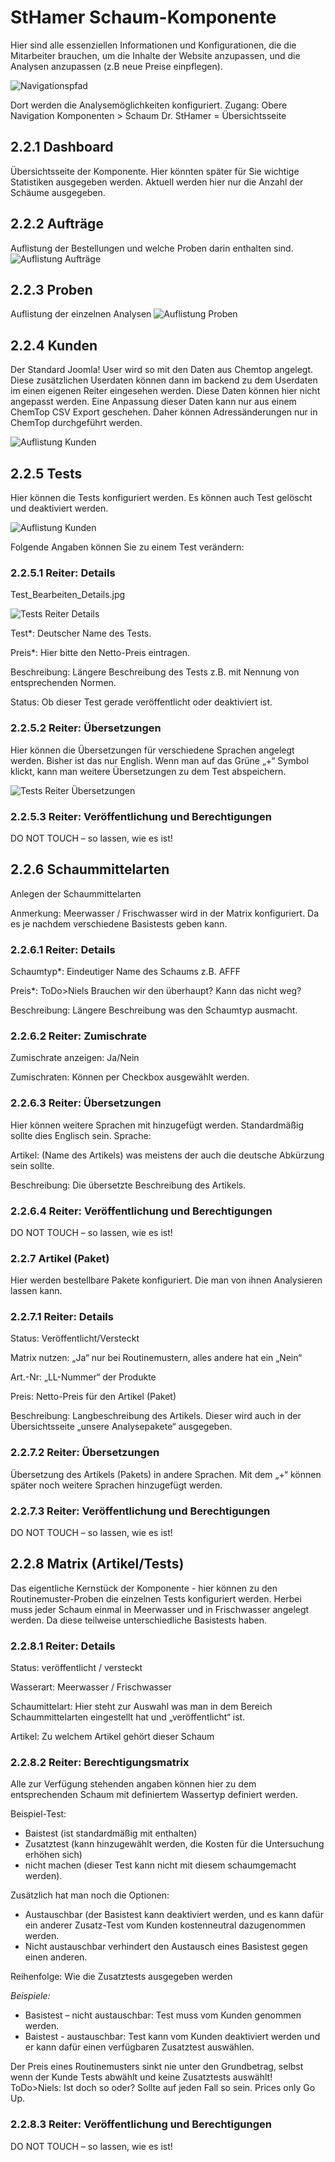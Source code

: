 # StHamer Schaum-Komponente

Hier sind alle essenziellen Informationen und Konfigurationen, die die Mitarbeiter brauchen, um die Inhalte der Website anzupassen, und die Analysen anzupassen (z.B neue Preise einpflegen).

<img :src="$withBase('/Komponenten_StHamer_Navigation.jpg')" alt="Navigationspfad">

Dort werden die Analysemöglichkeiten konfiguriert.
Zugang: Obere Navigation Komponenten > Schaum Dr. StHamer = Übersichtsseite

## 2.2.1 Dashboard
Übersichtsseite der Komponente. Hier könnten später für Sie wichtige Statistiken ausgegeben werden. Aktuell werden hier nur die Anzahl der Schäume ausgegeben.

## 2.2.2 Aufträge
Auflistung der Bestellungen und welche Proben darin enthalten sind.
<img :src="$withBase('/Auftraege_Listing.jpg')" alt="Auflistung Aufträge">


## 2.2.3 Proben
Auflistung der einzelnen Analysen
<img :src="$withBase('/Proben_Listing.jpg')" alt="Auflistung Proben">


## 2.2.4 Kunden
Der Standard Joomla! User wird so mit den Daten aus Chemtop angelegt. Diese zusätzlichen Userdaten können dann im backend zu dem Userdaten im einen eigenen Reiter eingesehen werden.
Diese Daten können hier nicht angepasst werden. Eine Anpassung dieser Daten kann nur aus einem ChemTop CSV Export geschehen.
Daher können Adressänderungen nur in ChemTop durchgeführt werden.

<img :src="$withBase('/Kunden_Listing.jpg')" alt="Auflistung Kunden">

## 2.2.5 Tests
Hier können die Tests konfiguriert werden. Es können auch Test gelöscht und deaktiviert werden.

<img :src="$withBase('/Tests_Listing.jpg')" alt="Auflistung Kunden">


Folgende Angaben können Sie zu einem Test verändern:

### 2.2.5.1 Reiter: Details
Test_Bearbeiten_Details.jpg

<img :src="$withBase('/Test_Bearbeiten_Details.jpg')" alt="Tests Reiter Details">

Test*: Deutscher Name des Tests.

Preis*: Hier bitte den Netto-Preis eintragen.

Beschreibung: Längere Beschreibung des Tests z.B. mit Nennung von entsprechenden Normen.

Status: Ob dieser Test gerade veröffentlicht oder deaktiviert ist.

### 2.2.5.2 Reiter: Übersetzungen
Hier können die Übersetzungen für verschiedene Sprachen angelegt werden. Bisher ist das nur English. Wenn man auf das Grüne „+“ Symbol klickt, kann man weitere Übersetzungen zu dem Test abspeichern.


<img :src="$withBase('/Test_Bearbeiten_Uebersetzungen.jpg')" alt="Tests Reiter Übersetzungen">


### 2.2.5.3 Reiter: Veröffentlichung und Berechtigungen

DO NOT TOUCH – so lassen, wie es ist!

## 2.2.6 Schaummittelarten
Anlegen der Schaummittelarten

Anmerkung:
Meerwasser / Frischwasser wird in der Matrix konfiguriert. Da es je nachdem verschiedene Basistests geben kann.

### 2.2.6.1 Reiter: Details
Schaumtyp*: Eindeutiger Name des Schaums z.B. AFFF

Preis*:	ToDo>Niels Brauchen wir den überhaupt? Kann das nicht weg?

Beschreibung: Längere Beschreibung was den Schaumtyp ausmacht.

### 2.2.6.2 Reiter: Zumischrate
Zumischrate anzeigen: Ja/Nein

Zumischraten: Können per Checkbox ausgewählt werden.

### 2.2.6.3 Reiter: Übersetzungen
Hier können weitere Sprachen mit hinzugefügt werden. Standardmäßig sollte dies Englisch sein.
Sprache:

Artikel: (Name des Artikels) was meistens der auch die deutsche Abkürzung sein sollte.

Beschreibung: Die übersetzte Beschreibung des Artikels.

### 2.2.6.4 Reiter: Veröffentlichung und Berechtigungen

DO NOT TOUCH – so lassen, wie es ist!


### 2.2.7 Artikel (Paket)
Hier werden bestellbare Pakete konfiguriert. Die man von ihnen Analysieren lassen kann.

### 2.2.7.1 Reiter: Details
Status: Veröffentlicht/Versteckt

Matrix nutzen: „Ja“ nur bei Routinemustern, alles andere hat ein „Nein“

Art.-Nr:	„LL-Nummer“ der Produkte

Preis: 		Netto-Preis für den Artikel (Paket)

Beschreibung: Langbeschreibung des Artikels. Dieser wird auch in der Übersichtsseite „unsere Analysepakete“ ausgegeben.


### 2.2.7.2 Reiter: Übersetzungen
Übersetzung des Artikels (Pakets) in andere Sprachen.
Mit dem „+“ können später noch weitere Sprachen hinzugefügt werden.

### 2.2.7.3 Reiter: Veröffentlichung und Berechtigungen
DO NOT TOUCH – so lassen, wie es ist!

## 2.2.8 Matrix (Artikel/Tests)
Das eigentliche Kernstück der Komponente - hier können zu den Routinemuster-Proben die einzelnen Tests konfiguriert werden.
Herbei muss jeder Schaum einmal in Meerwasser und in Frischwasser angelegt werden. Da diese teilweise unterschiedliche Basistests haben.

### 2.2.8.1 Reiter: Details
Status:	veröffentlicht / versteckt

Wasserart:	Meerwasser / Frischwasser

Schaumittelart:	Hier steht zur Auswahl was man in dem Bereich Schaummittelarten eingestellt hat und „veröffentlicht“ ist.

Artikel: Zu welchem Artikel gehört dieser Schaum


### 2.2.8.2 Reiter: Berechtigungsmatrix
Alle zur Verfügung stehenden angaben können hier zu dem entsprechenden Schaum mit definiertem Wassertyp definiert werden.

Beispiel-Test:
- Baistest (ist standardmäßig mit enthalten)
- Zusatztest (kann hinzugewählt werden, die Kosten für die Untersuchung erhöhen sich)
- nicht machen (dieser Test kann nicht mit diesem schaumgemacht werden).

Zusätzlich hat man noch die Optionen:
- Austauschbar (der Basistest kann deaktiviert werden, und es kann dafür ein anderer Zusatz-Test vom Kunden kostenneutral dazugenommen werden.
- Nicht austauschbar verhindert den Austausch eines Basistest gegen einen anderen. 

Reihenfolge: Wie die Zusatztests ausgegeben werden


*Beispiele:*
- Basistest – nicht austauschbar: Test muss vom Kunden genommen werden.
- Baistest - austauschbar: Test kann vom Kunden deaktiviert werden und er kann dafür einen verfügbaren Zusatztest auswählen.

Der Preis eines Routinemusters sinkt nie unter den Grundbetrag, selbst wenn der Kunde Tests abwählt und keine Zusatztests auswählt!
ToDo>Niels: Ist doch so oder? Sollte auf jeden Fall so sein. Prices only Go Up.

### 2.2.8.3 Reiter: Veröffentlichung und Berechtigungen

DO NOT TOUCH – so lassen, wie es ist!